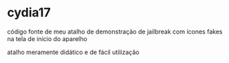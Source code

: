 # cydia17

código fonte de meu atalho de demonstração de jailbreak com ícones fakes na tela de início do aparelho

atalho meramente didático e de fácil utilização
